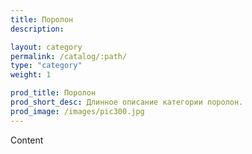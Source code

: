 ```yaml
---
title: Поролон
description:

layout: category
permalink: /catalog/:path/
type: "category"
weight: 1

prod_title: Поролон
prod_short_desc: Длинное описание категории поролон.
prod_image: /images/pic300.jpg
---
```


Content
